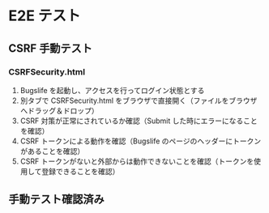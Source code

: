 # E2E テスト

## CSRF 手動テスト

### CSRFSecurity.html

1. Bugslife を起動し、アクセスを行ってログイン状態とする
1. 別タブで CSRFSecurity.html をブラウザで直接開く（ファイルをブラウザへドラッグ＆ドロップ）
1. CSRF 対策が正常にされているか確認（Submit した時にエラーになることを確認）
1. CSRF トークンによる動作を確認（Bugslife のページのヘッダーにトークンがあることを確認）
1. CSRF トークンがないと外部からは動作できないことを確認（トークンを使用して登録できることを確認）

## 手動テスト確認済み
